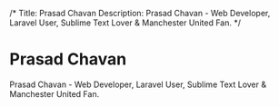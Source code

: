 /*
Title: Prasad Chavan
Description: Prasad Chavan - Web Developer, Laravel User, Sublime Text Lover & Manchester United Fan.
*/
<!-- Landing Page-->
<h1>Prasad Chavan</h1>
<p>Prasad Chavan - Web Developer, Laravel User, Sublime Text Lover & Manchester United Fan.</p>
